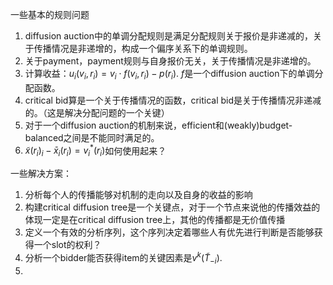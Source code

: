 一些基本的规则问题

1. diffusion auction中的单调分配规则是满足分配规则关于报价是非递减的，关于传播情况是非递增的，构成一个偏序关系下的单调规则。
2. 关于payment，payment规则与自身报价无关，关于传播情况是非递增的。
3. 计算收益：$u_i(v_i,r_i)=v_i\cdot f(v_i,r_i) - p(r_i)$. $f$是一个diffusion auction下的单调分配函数。
4. critical bid算是一个关于传播情况的函数，critical bid是关于传播情况非递减的。（这是解决分配问题的一个关键）
5. 对于一个diffusion auction的机制来说，efficient和(weakly)budget-balanced之间是不能同时满足的。
6. $\tilde{x}(r_i)_i-\bar{x}_i(r_i)=v^\ast_i(r_i)$如何使用起来？

一些解决方案：

1. 分析每个人的传播能够对机制的走向以及自身的收益的影响
2. 构建critical diffusion tree是一个关键点，对于一个节点来说他的传播效益的体现一定是在critical diffusion tree上，其他的传播都是无价值传播
3. 定义一个有效的分析序列，这个序列决定着哪些人有优先进行判断是否能够获得一个slot的权利？
4. 分析一个bidder能否获得item的关键因素是$v^k(\tilde{T}_{-i})$.
5. 